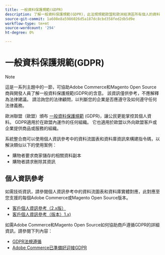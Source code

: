 ```yaml
---
title: 一般資料保護規範(GDPR)
description: 了解一般資料保護規範(GDPR)，此法規規範歐盟和歐洲經濟區所有個人的資料保護與隱私權。
source-git-commit: 1a608e8a5986026d5a187dc8cbd358fed2db5d9e
workflow-type: tm+mt
source-wordcount: '294'
ht-degree: 0%

---
```



# 一般資料保護規範(GDPR)

>[!NOTE]
>
>這是一系列主題中的一節，可協助Adobe Commerce和Magento Open Source商與開發人員了解一般資料保護規範(GDPR)的含意。 該資訊僅供參考，不應解釋為法律建議。 請洽詢您的法律顧問，以判斷您的企業是否應遵守及如何遵守任何法律義務。

歐洲聯盟（歐盟）頒布 [一般資料保護規範](https://ec.europa.eu/info/law/law-topic/data-protection_en) (GDPR)，讓公民更能掌控其個人資料。 GDPR適用於在歐盟內運作的任何組織。 它也適用於歐盟以外向歐盟客戶或企業提供商品或服務的組織。

系統整合商可以使用個人資訊參考中的資料流圖表和資料庫資訊來構建指令碼，以解決類似以下的使用案例：

- 購物者要求商家儲存的相關資料副本
- 購物者請求刪除其資訊

## 個人資訊參考

如需技術資訊，請參閱個人資訊參考中的資料流圖表和資料庫實體對應，此對應至您支援的每個Adobe Commerce或Magento Open Source版本。

- [客戶個人資訊參考（2.x版）](data-m2.md)
- [客戶個人資訊參考（版本）1.x)](data-m1.md)

如需Adobe Commerce和Magento Open Source如何協助商戶遵循GDPR的詳細資訊，請參閱下列內容：

- [GDPR法規遵循](https://experienceleague.adobe.com/docs/commerce-admin/start/compliance/privacy/compliance-gdpr.html)
- [Adobe Commerce已準備好迎接GDPR](https://business.adobe.com/privacy/general-data-protection-regulation.html)
